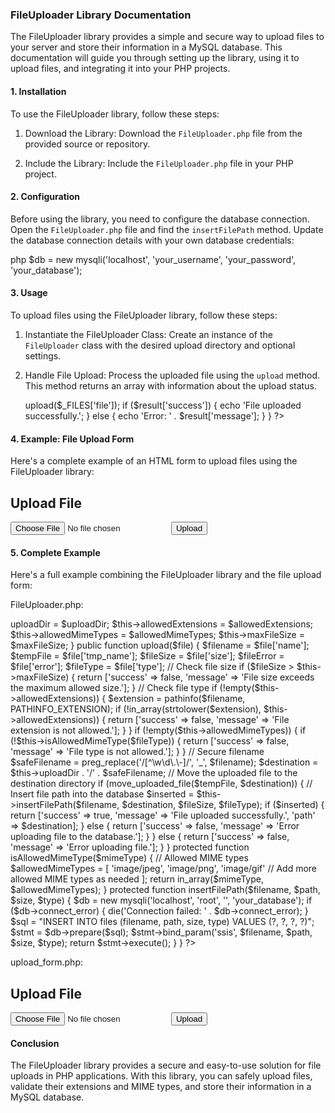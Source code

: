 ### FileUploader Library Documentation

The FileUploader library provides a simple and secure way to upload files to your server and store their information in a MySQL database. This documentation will guide you through setting up the library, using it to upload files, and integrating it into your PHP projects.

#### 1. Installation

To use the FileUploader library, follow these steps:

1. Download the Library: Download the `FileUploader.php` file from the provided source or repository.

2. Include the Library: Include the `FileUploader.php` file in your PHP project.

    
    <?php
    include_once 'FileUploader.php';
    ?>
    

#### 2. Configuration

Before using the library, you need to configure the database connection. Open the `FileUploader.php` file and find the `insertFilePath` method. Update the database connection details with your own database credentials:

php
$db = new mysqli('localhost', 'your_username', 'your_password', 'your_database');


#### 3. Usage

To upload files using the FileUploader library, follow these steps:

1. Instantiate the FileUploader Class: Create an instance of the `FileUploader` class with the desired upload directory and optional settings.

    
    <?php
    $uploadDir = 'uploads'; // Directory where files will be uploaded
    $allowedExtensions = ['jpg', 'jpeg', 'png', 'gif']; // Allowed file extensions
    $allowedMimeTypes = ['image/jpeg', 'image/png', 'image/gif']; // Allowed MIME types
    $maxFileSize = 5242880; // Maximum file size (in bytes)

    $uploader = new FileUploader($uploadDir, $allowedExtensions, $allowedMimeTypes, $maxFileSize);
    ?>
    

2. Handle File Upload: Process the uploaded file using the `upload` method. This method returns an array with information about the upload status.

    
    <?php
    if ($_SERVER['REQUEST_METHOD'] === 'POST' && isset($_FILES['file'])) {
        $result = $uploader->upload($_FILES['file']);
        if ($result['success']) {
            echo 'File uploaded successfully.';
        } else {
            echo 'Error: ' . $result['message'];
        }
    }
    ?>
    

#### 4. Example: File Upload Form

Here's a complete example of an HTML form to upload files using the FileUploader library:


<!DOCTYPE html>
<html lang="en">
<head>
    <meta charset="UTF-8">
    <meta name="viewport" content="width=device-width, initial-scale=1.0">
    <title>File Upload Form</title>
</head>
<body>
    <h2>Upload File</h2>
    <form action="" method="post" enctype="multipart/form-data">
        <input type="file" name="file" accept="image/*"> <!-- Accept image files only -->
        <button type="submit" name="submit">Upload</button>
    </form>
</body>
</html>


#### 5. Complete Example

Here's a full example combining the FileUploader library and the file upload form:

FileUploader.php:


<?php

class FileUploader
{
    protected $uploadDir;
    protected $allowedExtensions;
    protected $allowedMimeTypes;
    protected $maxFileSize;

    public function __construct($uploadDir, $allowedExtensions = [], $allowedMimeTypes = [], $maxFileSize = 5242880)
    {
        $this->uploadDir = $uploadDir;
        $this->allowedExtensions = $allowedExtensions;
        $this->allowedMimeTypes = $allowedMimeTypes;
        $this->maxFileSize = $maxFileSize;
    }

    public function upload($file)
    {
        $filename = $file['name'];
        $tempFile = $file['tmp_name'];
        $fileSize = $file['size'];
        $fileError = $file['error'];
        $fileType = $file['type'];

        // Check file size
        if ($fileSize > $this->maxFileSize) {
            return ['success' => false, 'message' => 'File size exceeds the maximum allowed size.'];
        }

        // Check file type
        if (!empty($this->allowedExtensions)) {
            $extension = pathinfo($filename, PATHINFO_EXTENSION);
            if (!in_array(strtolower($extension), $this->allowedExtensions)) {
                return ['success' => false, 'message' => 'File extension is not allowed.'];
            }
        }

        if (!empty($this->allowedMimeTypes)) {
            if (!$this->isAllowedMimeType($fileType)) {
                return ['success' => false, 'message' => 'File type is not allowed.'];
            }
        }

        // Secure filename
        $safeFilename = preg_replace('/[^\w\d\.\-]/', '_', $filename);
        $destination = $this->uploadDir . '/' . $safeFilename;

        // Move the uploaded file to the destination directory
        if (move_uploaded_file($tempFile, $destination)) {
            // Insert file path into the database
            $inserted = $this->insertFilePath($filename, $destination, $fileSize, $fileType);
            if ($inserted) {
                return ['success' => true, 'message' => 'File uploaded successfully.', 'path' => $destination];
            } else {
                return ['success' => false, 'message' => 'Error uploading file to the database.'];
            }
        } else {
            return ['success' => false, 'message' => 'Error uploading file.'];
        }
    }

    protected function isAllowedMimeType($mimeType)
    {
        // Allowed MIME types
        $allowedMimeTypes = [
            'image/jpeg',
            'image/png',
            'image/gif'
            // Add more allowed MIME types as needed
        ];

        return in_array($mimeType, $allowedMimeTypes);
    }

    protected function insertFilePath($filename, $path, $size, $type)
    {
        $db = new mysqli('localhost', 'root', '', 'your_database');
        if ($db->connect_error) {
            die('Connection failed: ' . $db->connect_error);
        }

        $sql = "INSERT INTO files (filename, path, size, type) VALUES (?, ?, ?, ?)";
        $stmt = $db->prepare($sql);
        $stmt->bind_param('ssis', $filename, $path, $size, $type);

        return $stmt->execute();
    }
}
?>


upload_form.php:


<!DOCTYPE html>
<html lang="en">
<head>
    <meta charset="UTF-8">
    <meta name="viewport" content="width=device-width, initial-scale=1.0">
    <title>File Upload Form</title>
</head>
<body>
    <h2>Upload File</h2>
    <form action="" method="post" enctype="multipart/form-data">
        <input type="file" name="file" accept="image/*"> <!-- Accept image files only -->
        <button type="submit" name="submit">Upload</button>
    </form>
</body>
</html>

#### Conclusion

The FileUploader library provides a secure and easy-to-use solution for file uploads in PHP applications. With this library, you can safely upload files, validate their extensions and MIME types, and store their information in a MySQL database.
